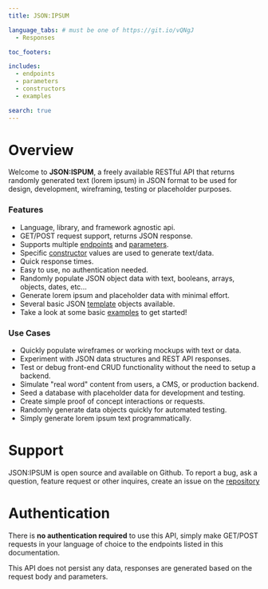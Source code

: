 ```yaml
---
title: JSON:IPSUM

language_tabs: # must be one of https://git.io/vQNgJ
  - Responses

toc_footers:

includes:
  - endpoints
  - parameters
  - constructors
  - examples

search: true
---
```


# Overview

Welcome to <b>JSON:ISPUM</b>, a freely available RESTful API that returns randomly generated text (lorem ipsum) in JSON format to be used for design, development, wireframing, testing or placeholder purposes.

### Features

- Language, library, and framework agnostic api.
- GET/POST request support, returns JSON response.
- Supports multiple <a href="#endpoints">endpoints</a> and <a href="#parameters">parameters</a>.
- Specific <a href="#constructors">constructor</a> values are used to generate text/data.
- Quick response times.
- Easy to use, no authentication needed.
- Randomly populate JSON object data with text, booleans, arrays, objects, dates, etc...
- Generate lorem ipsum and placeholder data with minimal effort.
- Several basic JSON [template](#template) objects available.
- Take a look at some basic [examples](#examples) to get started!

### Use Cases

- Quickly populate wireframes or working mockups with text or data.
- Experiment with JSON data structures and REST API responses.
- Test or debug front-end CRUD functionality without the need to setup a backend.
- Simulate "real word" content from users, a CMS, or production backend.
- Seed a database with placeholder data for development and testing.
- Create simple proof of concept interactions or requests.
- Randomly generate data objects quickly for automated testing.
- Simply generate lorem ipsum text programmatically.

# Support

JSON:IPSUM is open source and available on Github. To report a bug, ask a question, feature request or other inquires, create an issue on the <a href="https://github.com/russellramey/jsonipsum" target="_blank">repository</a>

# Authentication

There is <b>no authentication required</b> to use this API, simply make GET/POST requests in your language of choice to the endpoints listed in this documentation.

<aside class="notice">
This API does not persist any data, responses are generated based on the request body and parameters.
</aside>
